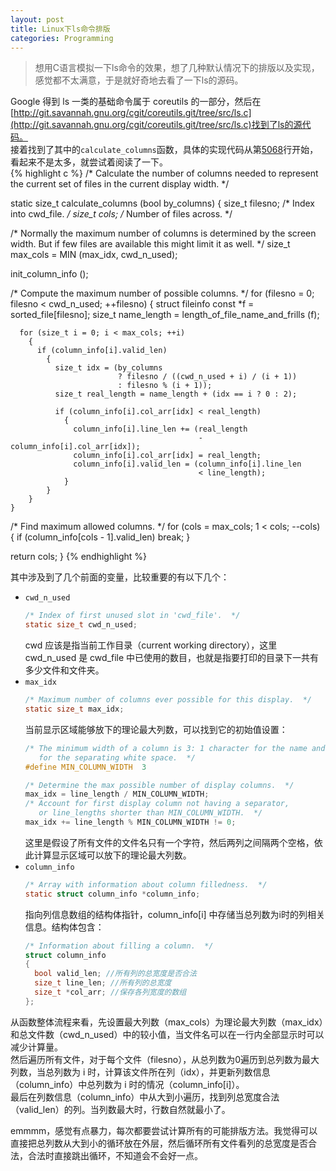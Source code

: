 ```yaml
---
layout: post
title: Linux下ls命令排版
categories: Programming
---
```


> 想用C语言模拟一下ls命令的效果，想了几种默认情况下的排版以及实现，感觉都不太满意，于是就好奇地去看了一下ls的源码。  

<!-- more -->

Google 得到 ls 一类的基础命令属于 coreutils 的一部分，然后在[http://git.savannah.gnu.org/cgit/coreutils.git/tree/src/ls.c](http://git.savannah.gnu.org/cgit/coreutils.git/tree/src/ls.c)找到了ls的源代码。  
接着找到了其中的`calculate_columns`函数，具体的实现代码从第[5068](http://git.savannah.gnu.org/cgit/coreutils.git/tree/src/ls.c#n5068)行开始，看起来不是太多，就尝试着阅读了一下。  
{% highlight c %}
/* Calculate the number of columns needed to represent the current set
   of files in the current display width.  */

static size_t
calculate_columns (bool by_columns)
{
  size_t filesno;		/* Index into cwd_file.  */
  size_t cols;			/* Number of files across.  */

  /* Normally the maximum number of columns is determined by the
     screen width.  But if few files are available this might limit it
     as well.  */
  size_t max_cols = MIN (max_idx, cwd_n_used);

  init_column_info ();

  /* Compute the maximum number of possible columns.  */
  for (filesno = 0; filesno < cwd_n_used; ++filesno)
    {
      struct fileinfo const *f = sorted_file[filesno];
      size_t name_length = length_of_file_name_and_frills (f);

      for (size_t i = 0; i < max_cols; ++i)
        {
          if (column_info[i].valid_len)
            {
              size_t idx = (by_columns
                            ? filesno / ((cwd_n_used + i) / (i + 1))
                            : filesno % (i + 1));
              size_t real_length = name_length + (idx == i ? 0 : 2);

              if (column_info[i].col_arr[idx] < real_length)
                {
                  column_info[i].line_len += (real_length
                                              - column_info[i].col_arr[idx]);
                  column_info[i].col_arr[idx] = real_length;
                  column_info[i].valid_len = (column_info[i].line_len
                                              < line_length);
                }
            }
        }
    }

  /* Find maximum allowed columns.  */
  for (cols = max_cols; 1 < cols; --cols)
    {
      if (column_info[cols - 1].valid_len)
        break;
    }

  return cols;
}
{% endhighlight %}

其中涉及到了几个前面的变量，比较重要的有以下几个：  
* `cwd_n_used`  
  ```c
  /* Index of first unused slot in 'cwd_file'.  */
  static size_t cwd_n_used;
  ```
  cwd 应该是指当前工作目录（current working directory），这里 cwd_n_used 是 cwd_file 中已使用的数目，也就是指要打印的目录下一共有多少文件和文件夹。  
* `max_idx`  
  ```c
  /* Maximum number of columns ever possible for this display.  */
  static size_t max_idx;
  ```
  当前显示区域能够放下的理论最大列数，可以找到它的初始值设置：  
  ```c
  /* The minimum width of a column is 3: 1 character for the name and 2
     for the separating white space.  */
  #define MIN_COLUMN_WIDTH	3

  /* Determine the max possible number of display columns.  */
  max_idx = line_length / MIN_COLUMN_WIDTH;
  /* Account for first display column not having a separator,
     or line_lengths shorter than MIN_COLUMN_WIDTH.  */
  max_idx += line_length % MIN_COLUMN_WIDTH != 0;
  ```
  这里是假设了所有文件的文件名只有一个字符，然后两列之间隔两个空格，依此计算显示区域可以放下的理论最大列数。  
* `column_info`  
  ```c
  /* Array with information about column filledness.  */
  static struct column_info *column_info;
  ```
  指向列信息数组的结构体指针，column_info[i] 中存储当总列数为i时的列相关信息。结构体包含：    
  ```c
  /* Information about filling a column.  */
  struct column_info
  {
    bool valid_len; //所有列的总宽度是否合法
    size_t line_len; //所有列的总宽度
    size_t *col_arr; //保存各列宽度的数组
  };
  ```

从函数整体流程来看，先设置最大列数（max_cols）为理论最大列数（max_idx）和总文件数（cwd_n_used）中的较小值，当文件名可以在一行内全部显示时可以减少计算量。  
然后遍历所有文件，对于每个文件（filesno），从总列数为0遍历到总列数为最大列数，当总列数为 i 时，计算该文件所在列（idx），并更新列数信息（column_info）中总列数为 i 时的情况（column_info[i]）。  
最后在列数信息（column_info）中从大到小遍历，找到列总宽度合法（valid_len）的列。当列数最大时，行数自然就最小了。  

emmmm，感觉有点暴力，每次都要尝试计算所有的可能排版方法。我觉得可以直接把总列数从大到小的循环放在外层，然后循环所有文件看列的总宽度是否合法，合法时直接跳出循环，不知道会不会好一点。  

